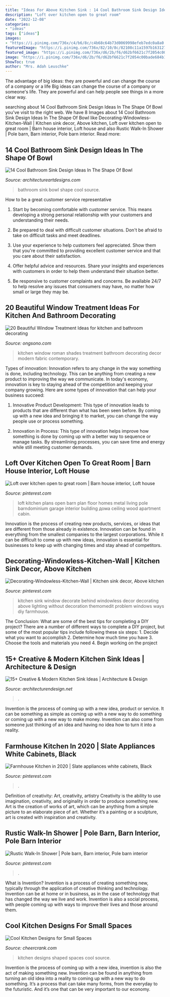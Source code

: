 ```yaml
---
title: "Ideas For Above Kitchen Sink : 14 Cool Bathroom Sink Design Ideas In The Shape Of Bowl"
description: "Loft over kitchen open to great room"
date: "2022-12-08"
categories:
- "ideas"
tags: ["ideas"]
images:
- "https://i.pinimg.com/736x/c4/b6/8c/c4b68c64b73d0069998efeb7edc0a8a0.jpg"
featuredImage: "https://i.pinimg.com/736x/82/10/8c/82108c11a1597b163127390c1b05187a.jpg"
featured_image: "https://i.pinimg.com/736x/d6/2b/f6/d62bf6621c7f2054c00bade684b1a599.jpg"
image: "https://i.pinimg.com/736x/d6/2b/f6/d62bf6621c7f2054c00bade684b1a599.jpg"
ShowToc: true
author: "Mrs. Adah Leuschke"
---
```



The advantage of big ideas: they are powerful and can change the course of a company or a life
Big ideas can change the course of a company or someone's life. They are powerful and can help people see things in a more clear way.

	

		
searching about 14 Cool Bathroom Sink Design Ideas In The Shape Of Bowl you've visit to the right web. We have 8 Images about 14 Cool Bathroom Sink Design Ideas In The Shape Of Bowl like Decorating-Windowless-Kitchen-Wall | Kitchen sink decor, Above kitchen, Loft over kitchen open to great room | Barn house interior, Loft house and also Rustic Walk-In Shower | Pole barn, Barn interior, Pole barn interior. Read more:
		
    
## 14 Cool Bathroom Sink Design Ideas In The Shape Of Bowl

<img loading=lazy src="https://www.architectureartdesigns.com/wp-content/uploads/2015/10/1213-630x630.jpg" onerror="this.onerror=null;this.src='https://tse2.mm.bing.net/th?id=OIP.VHKyhM97h4vxS7SlsSpt_QHaHa&amp;pid=15.1';" alt="14 Cool Bathroom Sink Design Ideas In The Shape Of Bowl">

_Source: architectureartdesigns.com_

>bathroom sink bowl shape cool source. 

	

How to be a great customer service representative
1. Start by becoming comfortable with customer service. This means developing a strong personal relationship with your customers and understanding their needs.
2. Be prepared to deal with difficult customer situations. Don't be afraid to take on difficult tasks and meet deadlines.

3. Use your experience to help customers feel appreciated. Show them that you're committed to providing excellent customer service and that you care about their satisfaction.

4. Offer helpful advice and resources. Share your insights and experiences with customers in order to help them understand their situation better.

5. Be responsive to customer complaints and concerns. Be available 24/7 to help resolve any issues that consumers may have, no matter how small or large they may be.

    
## 20 Beautiful Window Treatment Ideas For Kitchen And Bathroom Decorating

<img loading=lazy src="http://www.decor4all.com/wp-content/uploads/2015/07/modern-kitchen-decor-roman-shades-window-treatment-ideas-7.jpg" onerror="this.onerror=null;this.src='https://tse3.mm.bing.net/th?id=OIP.Vw0JFy0Sa__ciFjNRouHyQAAAA&amp;pid=15.1';" alt="20 Beautiful Window Treatment Ideas for kitchen and bathroom decorating">

_Source: ongsono.com_

>kitchen window roman shades treatment bathroom decorating decor modern fabric contemporary. 

	

Types of innovation:
Innovation refers to any change in the way something is done, including technology. This can be anything from creating a new product to improving the way we communicate. In today's economy, innovation is key to staying ahead of the competition and keeping your company growing. Here are some types of innovation that can help your business succeed:
1. Innovative Product Development: This type of innovation leads to products that are different than what has been seen before. By coming up with a new idea and bringing it to market, you can change the way people use or process something.

2. Innovation in Process: This type of innovation helps improve how something is done by coming up with a better way to sequence or manage tasks. By streamlining processes, you can save time and energy while still meeting customer demands.


    
## Loft Over Kitchen Open To Great Room | Barn House Interior, Loft House

<img loading=lazy src="https://i.pinimg.com/736x/f1/fe/99/f1fe99bde81a195cd8ea153f59de99bd--loft-over-living-room-loft-over-kitchen.jpg" onerror="this.onerror=null;this.src='https://tse4.mm.bing.net/th?id=OIP.HhxK8NHdLQbdyDCtu5F0tgHaNK&amp;pid=15.1';" alt="Loft over kitchen open to great room | Barn house interior, Loft house">

_Source: pinterest.com_

>loft kitchen plans open barn plan floor homes metal living pole barndominium garage interior building дома ceiling wood apartment cabin. 

	

Innovation is the process of creating new products, services, or ideas that are different from those already in existence. Innovation can be found in everything from the smallest companies to the largest corporations. While it can be difficult to come up with new ideas, innovation is essential for businesses to keep up with changing times and stay ahead of competitors.

    
## Decorating-Windowless-Kitchen-Wall | Kitchen Sink Decor, Above Kitchen

<img loading=lazy src="https://i.pinimg.com/736x/c4/b6/8c/c4b68c64b73d0069998efeb7edc0a8a0.jpg" onerror="this.onerror=null;this.src='https://tse1.mm.bing.net/th?id=OIP.kJ6NtYeLLcvH0WEWd1zcswHaJ3&amp;pid=15.1';" alt="Decorating-Windowless-Kitchen-Wall | Kitchen sink decor, Above kitchen">

_Source: pinterest.com_

>kitchen sink window decorate behind windowless decor decorating above lighting without decoration themomedit problem windows ways diy farmhouse. 

	

The Conclusion: What are some of the best tips for completing a DIY project?
There are a number of different ways to complete a DIY project, but some of the most popular tips include following these six steps: 1. Decide what you want to accomplish 2. Determine how much time you have 3. Choose the tools and materials you need 4. Begin working on the project 
    
## 15+ Creative &amp; Modern Kitchen Sink Ideas | Architecture &amp; Design

<img loading=lazy src="https://cdn.architecturendesign.net/wp-content/uploads/2015/08/AD-Creative-Modern-Kitchen-Sink-Ideas-09.jpg" onerror="this.onerror=null;this.src='https://tse4.mm.bing.net/th?id=OIP.Fx8z1IFagmnAMomeBRsZ1AHaMW&amp;pid=15.1';" alt="15+ Creative &amp; Modern Kitchen Sink Ideas | Architecture &amp; Design">

_Source: architecturendesign.net_

>. 

	

Invention is the process of coming up with a new idea, product or service. It can be something as simple as coming up with a new way to do something or coming up with a new way to make money. Invention can also come from someone just thinking of an idea and having no idea how to turn it into a reality.

    
## Farmhouse Kitchen In 2020 | Slate Appliances White Cabinets, Black

<img loading=lazy src="https://i.pinimg.com/736x/d6/2b/f6/d62bf6621c7f2054c00bade684b1a599.jpg" onerror="this.onerror=null;this.src='https://tse3.mm.bing.net/th?id=OIP.-EyOwN4dS8jJ3lMvwn8oQwHaJ3&amp;pid=15.1';" alt="Farmhouse Kitchen in 2020 | Slate appliances white cabinets, Black">

_Source: pinterest.com_

>. 

	

Definition of creativity: Art, creativity, artistry
Creativity is the ability to use imagination, creativity, and originality in order to produce something new. Art is the creation of works of art, which can be anything from a simple picture to an elaborate piece of art. Whether it’s a painting or a sculpture, art is created with inspiration and creativity.

    
## Rustic Walk-In Shower | Pole Barn, Barn Interior, Pole Barn Interior

<img loading=lazy src="https://i.pinimg.com/736x/82/10/8c/82108c11a1597b163127390c1b05187a.jpg" onerror="this.onerror=null;this.src='https://tse4.mm.bing.net/th?id=OIP.Z83LV9KxMsdGf-dWqctM-gHaLH&amp;pid=15.1';" alt="Rustic Walk-In Shower | Pole barn, Barn interior, Pole barn interior">

_Source: pinterest.com_

>. 

	

What is Invention?
Invention is a process of creating something new, typically through the application of creative thinking and technology. Invention can be at home or in business, as in the case of technology that has changed the way we live and work. Invention is also a social process, with people coming up with ways to improve their lives and those around them.

    
## Cool Kitchen Designs For Small Spaces

<img loading=lazy src="https://www.cheercrank.com/wp-content/uploads/2016/03/02-u-shaped-kitchen.jpg" onerror="this.onerror=null;this.src='https://tse3.mm.bing.net/th?id=OIP._YML0vBbY7jRDK3YrMtoWwHaK2&amp;pid=15.1';" alt="Cool Kitchen Designs for Small Spaces">

_Source: cheercrank.com_

>kitchen designs shaped spaces cool source. 

	

Invention is the process of coming up with a new idea, invention is also the act of making something new. Invention can be found in anything from turning an old idea into a reality to coming up with a new way to do something. It’s a process that can take many forms, from the everyday to the futuristic. And it’s one that can be very important to our economy.

